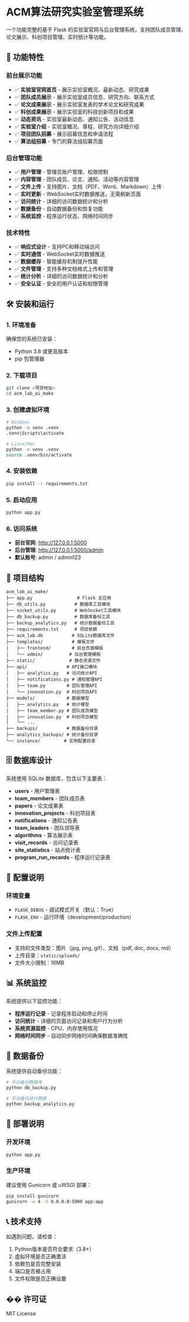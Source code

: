 # ACM算法研究实验室管理系统

一个功能完整的基于 Flask 的实验室官网与后台管理系统，支持团队成员管理、论文展示、科创项目管理、实时统计等功能。

## 🚀 功能特性

### 前台展示功能
- ✅ **实验室官网首页** - 展示实验室概况、最新动态、研究成果
- ✅ **团队成员展示** - 展示实验室成员信息、研究方向、联系方式
- ✅ **论文成果展示** - 展示实验室发表的学术论文和研究成果
- ✅ **科创成果展示** - 展示实验室的科技创新项目和成果
- ✅ **动态资讯** - 实验室最新动态、通知公告、活动信息
- ✅ **实验室介绍** - 实验室概况、章程、研究方向详细介绍
- ✅ **项目团队招募** - 展示招募信息和申请流程
- ✅ **算法组招募** - 专门的算法组招募页面

### 后台管理功能
- ✅ **用户管理** - 管理员账户管理、权限控制
- ✅ **内容管理** - 团队成员、论文、通知、活动等内容管理
- ✅ **文件上传** - 支持图片、文档（PDF、Word、Markdown）上传
- ✅ **实时更新** - WebSocket实时数据推送，无需刷新页面
- ✅ **访问统计** - 详细的访问数据统计和分析
- ✅ **数据备份** - 自动数据备份和恢复功能
- ✅ **系统监控** - 程序运行状态、网络时间同步

### 技术特性
- ✅ **响应式设计** - 支持PC和移动端访问
- ✅ **实时通信** - WebSocket实时数据推送
- ✅ **数据缓存** - 智能缓存机制提升性能
- ✅ **文件管理** - 支持多种文档格式上传和管理
- ✅ **统计分析** - 详细的访问数据统计和分析
- ✅ **安全认证** - 安全的用户认证和权限管理

## 🛠️ 安装和运行

### 1. 环境准备
确保您的系统已安装：
- Python 3.8 或更高版本
- pip 包管理器

### 2. 下载项目
```bash
git clone <项目地址>
cd acm_lab_ai_make
```

### 3. 创建虚拟环境
```bash
# Windows
python -m venv .venv
.venv\Scripts\activate

# Linux/Mac
python -m venv .venv
source .venv/bin/activate
```

### 4. 安装依赖
```bash
pip install -r requirements.txt
```

### 5. 启动应用
```bash
python app.py
```

### 6. 访问系统
- **前台官网**: http://127.0.0.1:5000
- **后台管理**: http://127.0.0.1:5000/admin
- **默认账号**: admin / admin123

## 📁 项目结构

```
acm_lab_ai_make/
├── app.py                 # Flask 主应用
├── db_utils.py           # 数据库工具模块
├── socket_utils.py       # WebSocket工具模块
├── db_backup.py          # 数据库备份工具
├── backup_analytics.py   # 统计数据备份工具
├── requirements.txt      # 项目依赖
├── acm_lab.db           # SQLite数据库文件
├── templates/           # 模板文件
│   ├── frontend/        # 前台页面模板
│   └── admin/          # 后台管理模板
├── static/             # 静态资源文件
├── api/               # API接口模块
│   ├── analytics.py   # 访问统计API
│   ├── notifications.py # 通知管理API
│   ├── team.py        # 团队管理API
│   └── innovation.py  # 科创项目API
├── models/            # 数据模型
│   ├── analytics.py   # 统计模型
│   ├── team_member.py # 团队成员模型
│   ├── innovation.py  # 科创项目模型
│   └── ...
├── backups/           # 数据备份目录
├── analytics_backups/ # 统计备份目录
└── instance/         # 实例配置目录
```

## 🗄️ 数据库设计

系统使用 SQLite 数据库，包含以下主要表：

- **users** - 用户管理表
- **team_members** - 团队成员表
- **papers** - 论文成果表
- **innovation_projects** - 科创项目表
- **notifications** - 通知公告表
- **team_leaders** - 团队领导表
- **algorithms** - 算法展示表
- **visit_records** - 访问记录表
- **site_statistics** - 站点统计表
- **program_run_records** - 程序运行记录表

## 🔧 配置说明

### 环境变量
- `FLASK_DEBUG` - 调试模式开关（默认：True）
- `FLASK_ENV` - 运行环境（development/production）

### 文件上传配置
- 支持的文件类型：图片（jpg, png, gif）、文档（pdf, doc, docx, md）
- 上传目录：`static/uploads/`
- 文件大小限制：16MB

## 📊 系统监控

系统提供以下监控功能：
- **程序运行记录** - 记录程序启动和停止时间
- **访问统计** - 详细的页面访问记录和用户行为分析
- **系统资源监控** - CPU、内存使用情况
- **网络时间同步** - 自动同步网络时间确保数据准确性

## 🔄 数据备份

系统提供自动备份功能：
```bash
# 手动备份数据库
python db_backup.py

# 手动备份统计数据
python backup_analytics.py
```

## 🚀 部署说明

### 开发环境
```bash
python app.py
```

### 生产环境
建议使用 Gunicorn 或 uWSGI 部署：
```bash
pip install gunicorn
gunicorn -w 4 -b 0.0.0.0:5000 app:app
```

## 📞 技术支持

如遇到问题，请检查：
1. Python版本是否符合要求（3.8+）
2. 虚拟环境是否正确激活
3. 依赖包是否完整安装
4. 端口是否被占用
5. 文件权限是否正确设置

## �� 许可证

MIT License 
